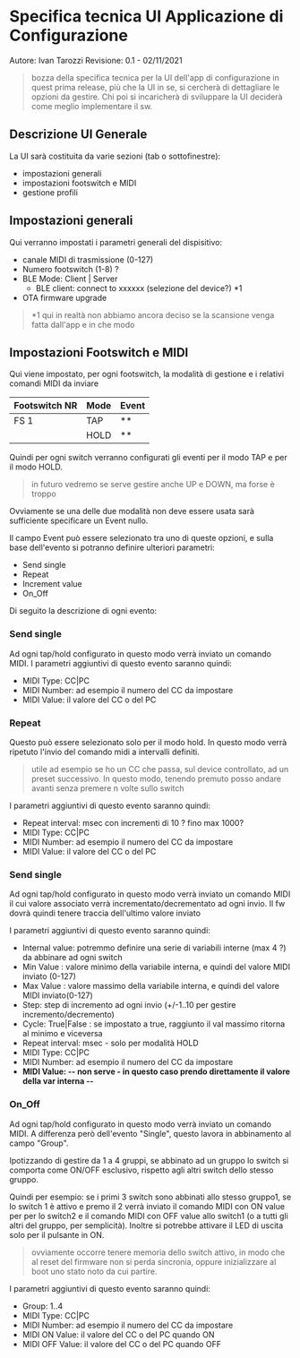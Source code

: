 Specifica tecnica UI Applicazione di Configurazione
===================================================

Autore: Ivan Tarozzi
Revisione: 0.1 - 02/11/2021


> bozza della specifica tecnica per la UI dell'app di configurazione
> in quest prima release, più che la UI in se, si cercherà di dettagliare le opzioni da gestire. Chi poi si incaricherà di sviluppare la UI deciderà come meglio implementare il sw.


## Descrizione UI Generale
La UI sarà costituita da varie sezioni (tab o sottofinestre):

- impostazioni generali
- impostazioni footswitch e MIDI
- gestione profili


## Impostazioni generali

Qui verranno impostati i parametri generali del dispisitivo:
- canale MIDI di trasmissione (0-127)
- Numero footswitch (1-8) ? 
- BLE Mode:  Client | Server
  - BLE client: connect to xxxxxx (selezione del device?)   *1
- OTA firmware upgrade


> *1 qui in realtà non abbiamo ancora deciso se la scansione venga fatta dall'app e in che modo


## Impostazioni Footswitch e MIDI

Qui viene impostato, per ogni footswitch, la modalità di gestione e i relativi comandi MIDI da inviare

|Footswitch NR|Mode|Event|
|-------------|----|-----|
|  FS 1       |TAP | **  |
|             |HOLD| **  |

Quindi per ogni switch verranno configurati gli eventi per il modo TAP e per il modo HOLD.

> in futuro vedremo se serve gestire anche UP e DOWN, ma forse è troppo

Ovviamente se una delle due modalità non deve essere usata sarà sufficiente specificare un Event nullo.

Il campo Event può essere selezionato tra uno di queste opzioni, e sulla base dell'evento si potranno definire ulteriori parametri:

- Send single 
- Repeat 
- Increment value
- On_Off

Di seguito la descrizione di ogni evento:

### Send single
Ad ogni tap/hold configurato in questo modo verrà inviato un comando MIDI.
I parametri aggiuntivi di questo evento saranno quindi:

- MIDI Type: CC|PC
- MIDI Number: ad esempio il numero del CC da impostare
- MIDI Value:  il valore del CC o del PC


### Repeat
Questo può essere selezionato solo per il modo hold. In questo modo verrà ripetuto l'invio del comando midi a intervalli definiti.
> utile ad esempio se ho un CC che passa, sul device controllato, ad un preset successivo. In questo modo, tenendo premuto posso andare avanti senza premere n volte sullo switch

I parametri aggiuntivi di questo evento saranno quindi:

- Repeat interval: msec con incrementi di 10 ? fino max 1000?
- MIDI Type: CC|PC
- MIDI Number: ad esempio il numero del CC da impostare
- MIDI Value:  il valore del CC o del PC


### Send single
Ad ogni tap/hold configurato in questo modo verrà inviato un comando MIDI il cui valore associato verrà incrementato/decrementato ad ogni invio.  Il fw dovrà quindi tenere traccia dell'ultimo valore inviato

I parametri aggiuntivi di questo evento saranno quindi:

- Internal value: potremmo definire una serie di variabili interne (max 4 ?) da abbinare ad ogni switch
- Min Value : valore minimo della variabile interna, e quindi del valore MIDI inviato (0-127)
- Max Value : valore massimo della variabile interna, e quindi del valore MIDI inviato(0-127)
- Step: step di incremento ad ogni invio (+/-1..10 per gestire incremento/decremento) 
- Cycle: True|False : se impostato a true, raggiunto il val massimo ritorna al minimo e viceversa
- Repeat interval: msec  - solo per modalità HOLD
- MIDI Type: CC|PC
- MIDI Number: ad esempio il numero del CC da impostare
- __MIDI Value:  -- non serve - in questo caso prendo direttamente il valore della var interna --__




### On_Off
Ad ogni tap/hold configurato in questo modo verrà inviato un comando MIDI. A differenza però dell'evento "Single", questo lavora in abbinamento al campo "Group". 

Ipotizzando di gestire da 1 a 4 gruppi, se abbinato ad un gruppo lo switch si comporta come ON/OFF esclusivo, rispetto agli altri switch dello stesso gruppo.


Quindi per esempio:
se i primi 3 switch sono abbinati allo stesso gruppo1, se lo switch 1 è attivo e premo il 2 verrà inviato il comando MIDI con ON value per per lo switch2 e il comando MIDI con OFF value allo switch1 (o a tutti gli altri del gruppo, per semplicità).
Inoltre si potrebbe attivare il LED di uscita solo per il pulsante in ON.

> ovviamente occorre tenere memoria dello switch attivo, in modo che al reset del firmware  non si perda sincronia, oppure inizializzare al boot uno stato noto da cui partire.


I parametri aggiuntivi di questo evento saranno quindi:
- Group: 1..4
- MIDI Type: CC|PC
- MIDI Number: ad esempio il numero del CC da impostare
- MIDI ON Value: il valore del CC o del PC quando ON
- MIDI OFF Value: il valore del CC o del PC quando OFF


